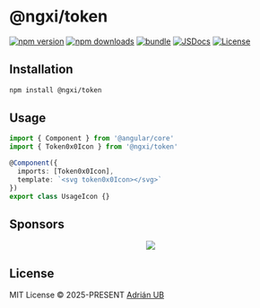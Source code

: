 # @ngxi/token

[![npm version][npm-version-src]][npm-version-href]
[![npm downloads][npm-downloads-src]][npm-downloads-href]
[![bundle][bundle-src]][bundle-href]
[![JSDocs][jsdocs-src]][jsdocs-href]
[![License][license-src]][license-href]

## Installation

```sh
npm install @ngxi/token
```

## Usage

```ts
import { Component } from '@angular/core'
import { Token0x0Icon } from '@ngxi/token'

@Component({
  imports: [Token0x0Icon],
  template: `<svg token0x0Icon></svg>`
})
export class UsageIcon {}
```

## Sponsors

<p align="center">
  <a href="https://cdn.jsdelivr.net/gh/adrian-ub/static/sponsors.svg">
    <img src='https://cdn.jsdelivr.net/gh/adrian-ub/static/sponsors.svg'/>
  </a>
</p>

## License

MIT License © 2025-PRESENT [Adrián UB](https://github.com/adrian-ub)

<!-- Badges -->

[npm-version-src]: https://img.shields.io/npm/v/@ngxi/token?style=flat&colorA=080f12&colorB=1fa669
[npm-version-href]: https://npmjs.com/package/@ngxi/token
[npm-downloads-src]: https://img.shields.io/npm/dm/@ngxi/token?style=flat&colorA=080f12&colorB=1fa669
[npm-downloads-href]: https://npmjs.com/package/@ngxi/token
[bundle-src]: https://img.shields.io/bundlephobia/minzip/@ngxi/token?style=flat&colorA=080f12&colorB=1fa669&label=minzip
[bundle-href]: https://bundlephobia.com/result?p=@ngxi/token
[license-src]: https://img.shields.io/npm/l/@ngxi/token?style=flat&colorA=080f12&colorB=1fa669
[license-href]: https://github.com/adrian-ub/ngxi/blob/main/LICENSE
[jsdocs-src]: https://img.shields.io/badge/jsdocs-reference-080f12?style=flat&colorA=080f12&colorB=1fa669
[jsdocs-href]: https://www.jsdocs.io/package/@ngxi/token
